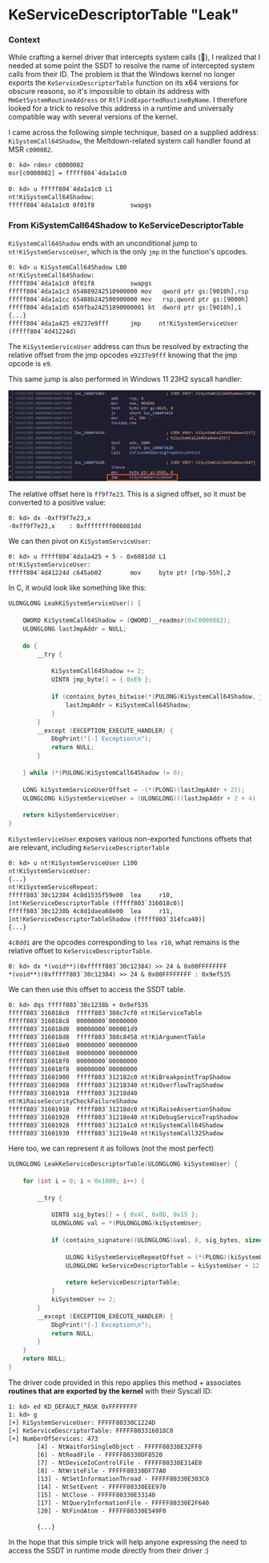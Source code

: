 
# KeServiceDescriptorTable "Leak"

### Context 

While crafting a kernel driver that intercepts system calls (👀), I realized that I needed at some point the SSDT to resolve the name of intercepted system calls from their ID. The problem is that the Windows kernel no longer exports the ``KeServiceDescriptorTable`` function on its x64 versions for obscure reasons, so it's impossible to obtain its address with  ``MmGetSystemRoutineAddress`` or ``RtlFindExportedRoutineByName``. I therefore looked for a trick to resolve this address in a runtime and universally compatible way with several versions of the kernel. 

I came across the following simple technique, based on a supplied address: ``KiSystemCall64Shadow``, the Meltdown-related system call handler found at MSR ``c000082``.

```
0: kd> rdmsr c0000082
msr[c0000082] = fffff804`4da1a1c0

0: kd> u fffff804`4da1a1c0 L1
nt!KiSystemCall64Shadow:
fffff804`4da1a1c0 0f01f8          swapgs
```

### From KiSystemCall64Shadow to KeServiceDescriptorTable

``KiSystemCall64Shadow`` ends with an unconditional jump to ``nt!KiSystemServiceUser``, which is the only ``jmp`` in the function's opcodes.

```
0: kd> u KiSystemCall64Shadow L80
nt!KiSystemCall64Shadow:
fffff804`4da1a1c0 0f01f8          swapgs
fffff804`4da1a1c3 654889242510900000 mov   qword ptr gs:[9010h],rsp
fffff804`4da1a1cc 65488b242500900000 mov   rsp,qword ptr gs:[9000h]
fffff804`4da1a1d5 650fba24251890000001 bt  dword ptr gs:[9018h],1
{...}
fffff804`4da1a425 e9237e9fff      jmp     nt!KiSystemServiceUser (fffff804`4d41224d)
```

The ``KiSystemServiceUser`` address can thus be resolved by extracting the relative offset from the jmp opcodes ``e9237e9fff`` knowing that the jmp opcode is ``e9``.

This same jump is also performed in Windows 11 23H2 syscall handler:

![](image-1.png)

The relative offset here is ``ff9f7e23``. This is a signed offset, so it must be converted to a positive value: 

```
0: kd> dx -0xff9f7e23,x
-0xff9f7e23,x    : 0xffffffff006081dd
```

We can then pivot on ``KiSystemServiceUser``:

```
0: kd> u fffff804`4da1a425 + 5 - 0x6081dd L1
nt!KiSystemServiceUser:
fffff804`4d41224d c645ab02        mov     byte ptr [rbp-55h],2
```

In C, it would look like something like this:

```c
ULONGLONG LeakKiSystemServiceUser() {

    QWORD KiSystemCall64Shadow = (QWORD)__readmsr(0xC0000082);
    ULONGLONG lastJmpAddr = NULL;

    do {
        __try {

            KiSystemCall64Shadow += 2;
            UINT8 jmp_byte[] = { 0xE9 };

            if (contains_bytes_bitwise(*(PULONG)KiSystemCall64Shadow, jmp_byte, 1)) {
                lastJmpAddr = KiSystemCall64Shadow;
            }
        }
        __except (EXCEPTION_EXECUTE_HANDLER) {
            DbgPrint("[-] Exception\n");
            return NULL;
        }

    } while (*(PULONG)KiSystemCall64Shadow != 0);

    LONG kiSystemServiceUserOffset = -(*(PLONG)(lastJmpAddr + 2));
    ULONGLONG kiSystemServiceUser = (ULONGLONG)((lastJmpAddr + 2 + 4) - (LONG)kiSystemServiceUserOffset);

    return kiSystemServiceUser;
}
```

``KiSystemServiceUser`` exposes various non-exported functions offsets that are relevant, including ``KeServiceDescriptorTable``

```
0: kd> u nt!KiSystemServiceUser L100
nt!KiSystemServiceUser:
{...}
nt!KiSystemServiceRepeat:
fffff803`30c12384 4c8d1535f59e00  lea     r10,[nt!KeServiceDescriptorTable (fffff803`316018c0)]
fffff803`30c1238b 4c8d1daea68e00  lea     r11,[nt!KeServiceDescriptorTableShadow (fffff803`314fca40)]
{...}
```

``4c8dd1`` are the opcodes corresponding to ``lea r10``, what remains is the relative offset to ``KeServiceDescriptorTable``.

```
0: kd> dx *(void**)(0xfffff803`30c12384) >> 24 & 0x00FFFFFFFF
*(void**)(0xfffff803`30c12384) >> 24 & 0x00FFFFFFFF : 0x9ef535
```

We can then use this offset to access the SSDT table.

```
0: kd> dqs fffff803`30c1238b + 0x9ef535
fffff803`316018c0  fffff803`308c7cf0 nt!KiServiceTable
fffff803`316018c8  00000000`00000000
fffff803`316018d0  00000000`000001d9
fffff803`316018d8  fffff803`308c8458 nt!KiArgumentTable
fffff803`316018e0  00000000`00000000
fffff803`316018e8  00000000`00000000
fffff803`316018f0  00000000`00000000
fffff803`316018f8  00000000`00000000
fffff803`31601900  fffff803`312182c0 nt!KiBreakpointTrapShadow
fffff803`31601908  fffff803`31218340 nt!KiOverflowTrapShadow
fffff803`31601910  fffff803`31218d40 nt!KiRaiseSecurityCheckFailureShadow
fffff803`31601918  fffff803`31218dc0 nt!KiRaiseAssertionShadow
fffff803`31601920  fffff803`31218e40 nt!KiDebugServiceTrapShadow
fffff803`31601928  fffff803`3121a1c0 nt!KiSystemCall64Shadow
fffff803`31601930  fffff803`31219e40 nt!KiSystemCall32Shadow
```

Here too, we can represent it as follows (not the most perfect)

```c
ULONGLONG LeakKeServiceDescriptorTable(ULONGLONG kiSystemUser) {

    for (int i = 0; i < 0x1000; i++) {

        __try {

            UINT8 sig_bytes[] = { 0x4C, 0x8D, 0x15 };
            ULONGLONG val = *(PULONGLONG)kiSystemUser;

            if (contains_signature((ULONGLONG)&val, 8, sig_bytes, sizeof(sig_bytes))) {

                ULONG kiSystemServiceRepeatOffset = (*(PLONG)(kiSystemUser + 8));
                ULONGLONG keServiceDescriptorTable = kiSystemUser + 12 + kiSystemServiceRepeatOffset;

                return keServiceDescriptorTable;
            }
            kiSystemUser += 2;
        }
        __except (EXCEPTION_EXECUTE_HANDLER) {
            DbgPrint("[-] Exception\n");
            return NULL;
        }
    }
    return NULL;
}
```

The driver code provided in this repo applies this method + associates **routines that are exported by the kernel** with their Syscall ID:

```
1: kd> ed KD_DEFAULT_MASK 0xFFFFFFFF
1: kd> g
[+] KiSystemServiceUser: FFFFF80330C1224D
[+] KeServiceDescriptorTable: FFFFF803316018C0
[+] NumberOfServices: 473
		[4] - NtWaitForSingleObject - FFFFF80330E32FF0
		[6] - NtReadFile - FFFFF80330DF8520
		[7] - NtDeviceIoControlFile - FFFFF80330E314E0
		[8] - NtWriteFile - FFFFF80330DF77A0
		[13] - NtSetInformationThread - FFFFF80330E303C0
		[14] - NtSetEvent - FFFFF80330EEE970
		[15] - NtClose - FFFFF80330E33140
		[17] - NtQueryInformationFile - FFFFF80330E2F640
		[20] - NtFindAtom - FFFFF80330E549F0

		{...}
```

In the hope that this simple trick will help anyone expressing the need to access the SSDT in runtime mode directly from their driver :)
